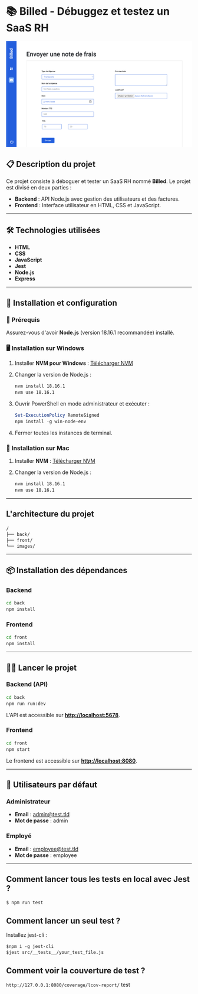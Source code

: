 # 📚 Billed - Débuggez et testez un SaaS RH

![home](./images/home.png)

## 📋 Description du projet

Ce projet consiste à déboguer et tester un SaaS RH nommé **Billed**. Le projet est divisé en deux parties :

* **Backend** : API Node.js avec gestion des utilisateurs et des factures.
* **Frontend** : Interface utilisateur en HTML, CSS et JavaScript.

---

## 🛠️ Technologies utilisées

* **HTML**
* **CSS**
* **JavaScript**
* **Jest**
* **Node.js**
* **Express**

---

## 🚀 Installation et configuration

### 🔧 Prérequis

Assurez-vous d'avoir **Node.js** (version 18.16.1 recommandée) installé.

### 🖥️ Installation sur Windows

1. Installer **NVM pour Windows** : [Télécharger NVM](https://github.com/coreybutler/nvm-windows/tags)
2. Changer la version de Node.js :

   ```bash
   nvm install 18.16.1
   nvm use 18.16.1
   ```
3. Ouvrir PowerShell en mode administrateur et exécuter :

   ```powershell
   Set-ExecutionPolicy RemoteSigned
   npm install -g win-node-env
   ```
4. Fermer toutes les instances de terminal.

### 🍎 Installation sur Mac

1. Installer **NVM** : [Télécharger NVM](https://github.com/nvm-sh/nvm)
2. Changer la version de Node.js :

   ```bash
   nvm install 18.16.1
   nvm use 18.16.1
   ```

---

## L'architecture du projet

```
/
├── back/ 
├── front/  
└── images/              
```

---

## 📦 Installation des dépendances

### Backend

```bash
cd back
npm install
```

### Frontend

```bash
cd front
npm install

```

---

## 🏃‍♂️ Lancer le projet

### Backend (API)

```bash
cd back
npm run run:dev
```

L'API est accessible sur **[http://localhost:5678](http://localhost:5678)**.

### Frontend

```bash
cd front
npm start
```

Le frontend est accessible sur **[http://localhost:8080](http://localhost:8080)**.

---

## 👥 Utilisateurs par défaut

### Administrateur

* **Email** : [admin@test.tld](mailto:admin@test.tld)
* **Mot de passe** : admin

### Employé

* **Email** : [employee@test.tld](mailto:employee@test.tld)
* **Mot de passe** : employee

---

## Comment lancer tous les tests en local avec Jest ?

```
$ npm run test
```

## Comment lancer un seul test ?

Installez jest-cli :

```
$npm i -g jest-cli
$jest src/__tests__/your_test_file.js
```

## Comment voir la couverture de test ?

`http://127.0.0.1:8080/coverage/lcov-report/` test
```

